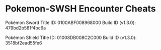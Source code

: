 # Pokemon-SWSH Encounter Cheats

Pokémon Sword
Title ID: 0100ABF008968000
Build ID (v1.3.0): 479bd2b581f4bc6a​

Pokémon Shield
Title ID: 01008DB008C2C000
Build ID (v1.3.0): 3518bf2ead55fe6
